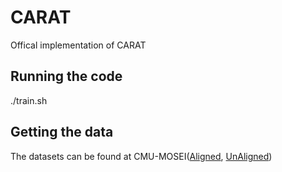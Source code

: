 # CARAT
Offical implementation of CARAT

## Running the code
./train.sh

## Getting the data
The datasets can be found at CMU-MOSEI([Aligned](https://drive.google.com/file/d/1A7HTBxle5AOFt66mqNIRDM3DOws_tNXH/view), [UnAligned](https://pan.baidu.com/s/1w600ia_V_NlLcLhNp9TSbw&key=wy4s))

